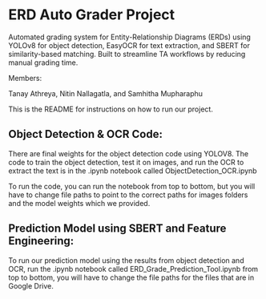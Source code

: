 
# ERD Auto Grader Project

Automated grading system for Entity-Relationship Diagrams (ERDs) using YOLOv8 for object detection, EasyOCR for text extraction, and SBERT for similarity-based matching. Built to streamline TA workflows by reducing manual grading time.

Members:

Tanay Athreya, Nitin Nallagatla, and Samhitha Mupharaphu

This is the README for instructions on how to run our project. 

## Object Detection & OCR Code:

There are final weights for the object detection code using YOLOV8. The code to train the object detection, test it on images, and run the OCR to extract the text is in the .ipynb notebook called ObjectDetection_OCR.ipynb

To run the code, you can run the notebook from top to bottom, but you will have to change file paths to point to the correct paths for images folders and the model weights which we provided.

## Prediction Model using SBERT and Feature Engineering:

To run our prediction model using the results from object detection and OCR, run the .ipynb notebook called ERD_Grade_Prediction_Tool.ipynb from top to bottom, you will have to change the file paths for the files that are in Google Drive. 

